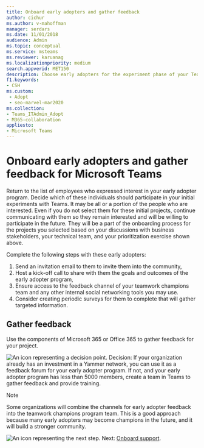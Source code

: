 ```yaml
---
title: Onboard early adopters and gather feedback
author: cichur
ms.author: v-mahoffman
manager: serdars
ms.date: 11/01/2018
audience: Admin
ms.topic: conceptual
ms.service: msteams
ms.reviewer: karuanag
ms.localizationpriority: medium
search.appverid: MET150
description: Choose early adopters for the experiment phase of your Teams adoption, and then gather feedback for your project.
f1.keywords:
- CSH
ms.custom: 
 - Adopt
 - seo-marvel-mar2020
ms.collection: 
- Teams_ITAdmin_Adopt
- M365-collaboration
appliesto: 
- Microsoft Teams
---
```


# Onboard early adopters and gather feedback for Microsoft Teams

Return to the list of employees who expressed interest in your early adopter program. Decide which of these individuals should participate in your initial experiments with Teams. It may be all or a portion of the people who are interested. Even if you do not select them for these initial projects, continue communicating with them so they remain interested and will be willing to participate in the future. They will be a part of the onboarding process for the projects you selected based on your discussions with business stakeholders, your technical team, and your prioritization exercise shown above. 

Complete the following steps with these early adopters:

1. Send an invitation email to them to invite them into the community,
2. Host a kick-off call to share with them the goals and outcomes of the early adopter program,
3. Ensure access to the feedback channel of your teamwork champions team and any other internal social networking tools you may use. 
4. Consider creating periodic surveys for them to complete that will gather targeted information.

## Gather feedback

Use the components of Microsoft 365 or Office 365 to gather feedback for your project.
  
![An icon representing a decision point.](media/teams-adoption-decision-icon.png) Decision: If your organization already has an investment in a Yammer network, you can use it as a feedback forum for your early adopter program. If not, and your early adopter program has less than 5000 members, create a team in Teams to gather feedback and provide training.
  
> [!Note]
> Some organizations will combine the channels for early adopter feedback into the teamwork champions program team. This is a good approach because many early adopters may become champions in the future, and it will build a stronger community. 


![An icon representing the next step.](media/teams-adoption-next-icon.png) Next: [Onboard support](teams-adoption-onboard-support.md).

